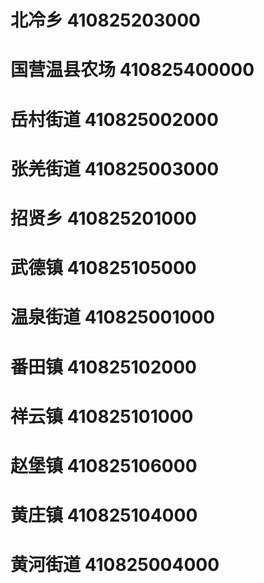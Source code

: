 # 北冷乡 410825203000
# 国营温县农场 410825400000
# 岳村街道 410825002000
# 张羌街道 410825003000
# 招贤乡 410825201000
# 武德镇 410825105000
# 温泉街道 410825001000
# 番田镇 410825102000
# 祥云镇 410825101000
# 赵堡镇 410825106000
# 黄庄镇 410825104000
# 黄河街道 410825004000
